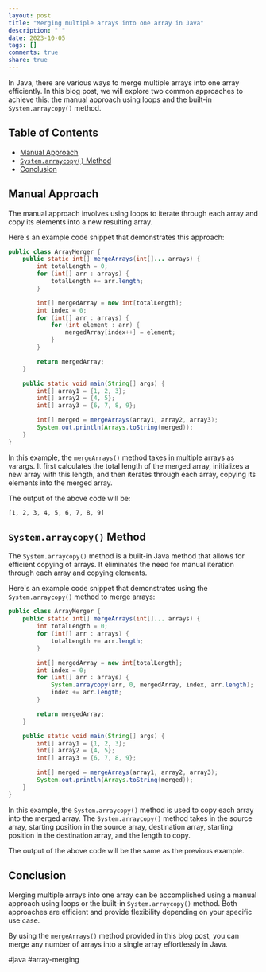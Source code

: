 ```yaml
---
layout: post
title: "Merging multiple arrays into one array in Java"
description: " "
date: 2023-10-05
tags: []
comments: true
share: true
---
```


In Java, there are various ways to merge multiple arrays into one array efficiently. In this blog post, we will explore two common approaches to achieve this: the manual approach using loops and the built-in `System.arraycopy()` method.

## Table of Contents
- [Manual Approach](#manual-approach)
- [`System.arraycopy()` Method](#system-arraycopy-method)
- [Conclusion](#conclusion)

## Manual Approach

The manual approach involves using loops to iterate through each array and copy its elements into a new resulting array.

Here's an example code snippet that demonstrates this approach:

```java
public class ArrayMerger {
    public static int[] mergeArrays(int[]... arrays) {
        int totalLength = 0;
        for (int[] arr : arrays) {
            totalLength += arr.length;
        }

        int[] mergedArray = new int[totalLength];
        int index = 0;
        for (int[] arr : arrays) {
            for (int element : arr) {
                mergedArray[index++] = element;
            }
        }

        return mergedArray;
    }

    public static void main(String[] args) {
        int[] array1 = {1, 2, 3};
        int[] array2 = {4, 5};
        int[] array3 = {6, 7, 8, 9};

        int[] merged = mergeArrays(array1, array2, array3);
        System.out.println(Arrays.toString(merged));
    }
}
```

In this example, the `mergeArrays()` method takes in multiple arrays as varargs. It first calculates the total length of the merged array, initializes a new array with this length, and then iterates through each array, copying its elements into the merged array.

The output of the above code will be:
```
[1, 2, 3, 4, 5, 6, 7, 8, 9]
```

## `System.arraycopy()` Method

The `System.arraycopy()` method is a built-in Java method that allows for efficient copying of arrays. It eliminates the need for manual iteration through each array and copying elements.

Here's an example code snippet that demonstrates using the `System.arraycopy()` method to merge arrays:

```java
public class ArrayMerger {
    public static int[] mergeArrays(int[]... arrays) {
        int totalLength = 0;
        for (int[] arr : arrays) {
            totalLength += arr.length;
        }

        int[] mergedArray = new int[totalLength];
        int index = 0;
        for (int[] arr : arrays) {
            System.arraycopy(arr, 0, mergedArray, index, arr.length);
            index += arr.length;
        }

        return mergedArray;
    }

    public static void main(String[] args) {
        int[] array1 = {1, 2, 3};
        int[] array2 = {4, 5};
        int[] array3 = {6, 7, 8, 9};

        int[] merged = mergeArrays(array1, array2, array3);
        System.out.println(Arrays.toString(merged));
    }
}
```

In this example, the `System.arraycopy()` method is used to copy each array into the merged array. The `System.arraycopy()` method takes in the source array, starting position in the source array, destination array, starting position in the destination array, and the length to copy.

The output of the above code will be the same as the previous example.

## Conclusion

Merging multiple arrays into one array can be accomplished using a manual approach using loops or the built-in `System.arraycopy()` method. Both approaches are efficient and provide flexibility depending on your specific use case.

By using the `mergeArrays()` method provided in this blog post, you can merge any number of arrays into a single array effortlessly in Java.

\#java #array-merging